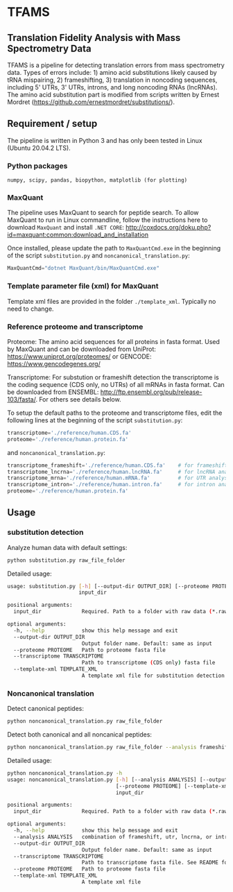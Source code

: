 # TFAMS
## Translation Fidelity Analysis with Mass Spectrometry Data

TFAMS is a pipeline for detecting translation errors from mass spectrometry data. Types of errors include: 1) amino acid substitutions likely caused by tRNA mispairing, 2) frameshifting, 3) translation in noncoding sequences, including 5' UTRs, 3' UTRs, introns, and long noncoding RNAs (lncRNAs). The amino acid substitution part is modified from scripts written by Ernest Mordret (https://github.com/ernestmordret/substitutions/).

## Requirement / setup

The pipeline is written in Python 3 and has only been tested in Linux (Ubuntu 20.04.2 LTS).

### Python packages

`numpy, scipy, pandas, biopython, matplotlib (for plotting)`

### MaxQuant

The pipeline uses MaxQuant to search for peptide search. To allow MaxQuant to run in Linux commandline, follow the instructions here to download `MaxQuant` and install `.NET CORE`: http://coxdocs.org/doku.php?id=maxquant:common:download_and_installation

Once installed, please update the path to `MaxQuantCmd.exe` in the beginning of the script `substitution.py` and `noncanonical_translation.py`:

```python
MaxQuantCmd="dotnet MaxQuant/bin/MaxQuantCmd.exe"
``` 

### Template parameter file (xml) for MaxQuant
Template xml files are provided in the folder `./template_xml`. Typically no need to change.

### Reference proteome and transcriptome

Proteome: The amino acid sequences for all proteins in fasta format. Used by MaxQuant and can be downloaded from UniProt: https://www.uniprot.org/proteomes/ or GENCODE: https://www.gencodegenes.org/

Transcriptome: For substution or frameshift detection the transcriptome is the coding sequence (CDS only, no UTRs) of all mRNAs in fasta format. Can be downloaded from ENSEMBL: http://ftp.ensembl.org/pub/release-103/fasta/. For others see details below.

To setup the default paths to the proteome and transcriptome files, edit the following lines at the beginning of the script `substitution.py`:

```python
transcriptome='./reference/human.CDS.fa'
proteome='./reference/human.protein.fa'
```

and `noncanonical_translation.py`:

```python
transcriptome_frameshift='./reference/human.CDS.fa'    # for frameshift, same as substitution
transcriptome_lncrna='./reference/human.lncRNA.fa'     # for lncRNA analysis, downloaded from GENCODE, lncRNA sequence
transcriptome_mrna='./reference/human.mRNA.fa'         # for UTR analysis, downloaded from GENCODE, protein-coding transcript sequence
transcriptome_intron='./reference/human.intron.fa'     # for intron analysis, downloaded from UCSC Table browser, gencode.v32, +9nt flanking sequence
proteome='./reference/human.protein.fa'
```

## Usage

### substitution detection

Analyze human data with default settings: 

```sh
python substitution.py raw_file_folder
``` 

Detailed usage:

```sh
usage: substitution.py [-h] [--output-dir OUTPUT_DIR] [--proteome PROTEOME] [--transcriptome TRANSCRIPTOME] [--template-xml TEMPLATE_XML]
                       input_dir

positional arguments:
  input_dir             Required. Path to a folder with raw data (*.raw)

optional arguments:
  -h, --help            show this help message and exit
  --output-dir OUTPUT_DIR
                        Output folder name. Default: same as input
  --proteome PROTEOME   Path to proteome fasta file
  --transcriptome TRANSCRIPTOME
                        Path to transcriptome (CDS only) fasta file
  --template-xml TEMPLATE_XML
                        A template xml file for substitution detection (provided in ./reference)
``` 
### Noncanonical translation 

Detect canonical peptides:

```sh
python noncanonical_translation.py raw_file_folder
```

Detect both canonical and all noncanical peptides:

```sh
python noncanonical_translation.py raw_file_folder --analysis frameshift,utr,lncrna,intron
```

Detailed usage:

```sh
python noncanonical_translation.py -h
usage: noncanonical_translation.py [-h] [--analysis ANALYSIS] [--output-dir OUTPUT_DIR] [--transcriptome TRANSCRIPTOME]
                                   [--proteome PROTEOME] [--template-xml TEMPLATE_XML]
                                   input_dir

positional arguments:
  input_dir             Required. Path to a folder with raw data (*.raw)

optional arguments:
  -h, --help            show this help message and exit
  --analysis ANALYSIS   combination of frameshift, utr, lncrna, or intron separated by comma (no space)
  --output-dir OUTPUT_DIR
                        Output folder name. Default: same as input
  --transcriptome TRANSCRIPTOME
                        Path to transcriptome fasta file. See README for details
  --proteome PROTEOME   Path to proteome fasta file
  --template-xml TEMPLATE_XML
                        A template xml file
``` 
